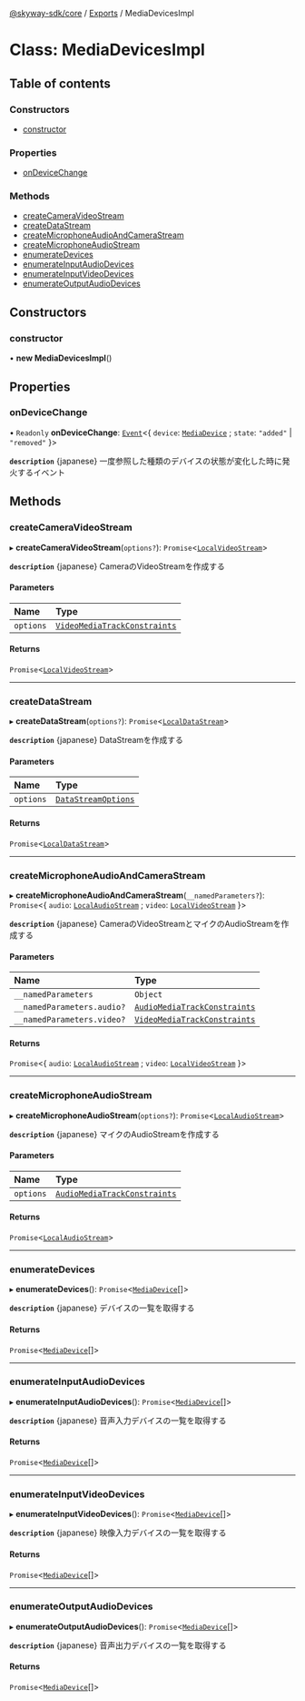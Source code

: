 [@skyway-sdk/core](../README.md) / [Exports](../modules.md) / MediaDevicesImpl

# Class: MediaDevicesImpl

## Table of contents

### Constructors

- [constructor](MediaDevicesImpl.md#constructor)

### Properties

- [onDeviceChange](MediaDevicesImpl.md#ondevicechange)

### Methods

- [createCameraVideoStream](MediaDevicesImpl.md#createcameravideostream)
- [createDataStream](MediaDevicesImpl.md#createdatastream)
- [createMicrophoneAudioAndCameraStream](MediaDevicesImpl.md#createmicrophoneaudioandcamerastream)
- [createMicrophoneAudioStream](MediaDevicesImpl.md#createmicrophoneaudiostream)
- [enumerateDevices](MediaDevicesImpl.md#enumeratedevices)
- [enumerateInputAudioDevices](MediaDevicesImpl.md#enumerateinputaudiodevices)
- [enumerateInputVideoDevices](MediaDevicesImpl.md#enumerateinputvideodevices)
- [enumerateOutputAudioDevices](MediaDevicesImpl.md#enumerateoutputaudiodevices)

## Constructors

### constructor

• **new MediaDevicesImpl**()

## Properties

### onDeviceChange

• `Readonly` **onDeviceChange**: [`Event`](Event.md)<{ `device`: [`MediaDevice`](MediaDevice.md) ; `state`: ``"added"`` \| ``"removed"``  }\>

**`description`** {japanese} 一度参照した種類のデバイスの状態が変化した時に発火するイベント

## Methods

### createCameraVideoStream

▸ **createCameraVideoStream**(`options?`): `Promise`<[`LocalVideoStream`](LocalVideoStream.md)\>

**`description`** {japanese} CameraのVideoStreamを作成する

#### Parameters

| Name | Type |
| :------ | :------ |
| `options` | [`VideoMediaTrackConstraints`](../modules.md#videomediatrackconstraints) |

#### Returns

`Promise`<[`LocalVideoStream`](LocalVideoStream.md)\>

___

### createDataStream

▸ **createDataStream**(`options?`): `Promise`<[`LocalDataStream`](LocalDataStream.md)\>

**`description`** {japanese} DataStreamを作成する

#### Parameters

| Name | Type |
| :------ | :------ |
| `options` | [`DataStreamOptions`](../interfaces/DataStreamOptions.md) |

#### Returns

`Promise`<[`LocalDataStream`](LocalDataStream.md)\>

___

### createMicrophoneAudioAndCameraStream

▸ **createMicrophoneAudioAndCameraStream**(`__namedParameters?`): `Promise`<{ `audio`: [`LocalAudioStream`](LocalAudioStream.md) ; `video`: [`LocalVideoStream`](LocalVideoStream.md)  }\>

**`description`** {japanese} CameraのVideoStreamとマイクのAudioStreamを作成する

#### Parameters

| Name | Type |
| :------ | :------ |
| `__namedParameters` | `Object` |
| `__namedParameters.audio?` | [`AudioMediaTrackConstraints`](../modules.md#audiomediatrackconstraints) |
| `__namedParameters.video?` | [`VideoMediaTrackConstraints`](../modules.md#videomediatrackconstraints) |

#### Returns

`Promise`<{ `audio`: [`LocalAudioStream`](LocalAudioStream.md) ; `video`: [`LocalVideoStream`](LocalVideoStream.md)  }\>

___

### createMicrophoneAudioStream

▸ **createMicrophoneAudioStream**(`options?`): `Promise`<[`LocalAudioStream`](LocalAudioStream.md)\>

**`description`** {japanese} マイクのAudioStreamを作成する

#### Parameters

| Name | Type |
| :------ | :------ |
| `options` | [`AudioMediaTrackConstraints`](../modules.md#audiomediatrackconstraints) |

#### Returns

`Promise`<[`LocalAudioStream`](LocalAudioStream.md)\>

___

### enumerateDevices

▸ **enumerateDevices**(): `Promise`<[`MediaDevice`](MediaDevice.md)[]\>

**`description`** {japanese} デバイスの一覧を取得する

#### Returns

`Promise`<[`MediaDevice`](MediaDevice.md)[]\>

___

### enumerateInputAudioDevices

▸ **enumerateInputAudioDevices**(): `Promise`<[`MediaDevice`](MediaDevice.md)[]\>

**`description`** {japanese} 音声入力デバイスの一覧を取得する

#### Returns

`Promise`<[`MediaDevice`](MediaDevice.md)[]\>

___

### enumerateInputVideoDevices

▸ **enumerateInputVideoDevices**(): `Promise`<[`MediaDevice`](MediaDevice.md)[]\>

**`description`** {japanese} 映像入力デバイスの一覧を取得する

#### Returns

`Promise`<[`MediaDevice`](MediaDevice.md)[]\>

___

### enumerateOutputAudioDevices

▸ **enumerateOutputAudioDevices**(): `Promise`<[`MediaDevice`](MediaDevice.md)[]\>

**`description`** {japanese} 音声出力デバイスの一覧を取得する

#### Returns

`Promise`<[`MediaDevice`](MediaDevice.md)[]\>
